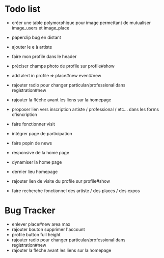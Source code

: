 # Todo list

- créer une table polymorphique pour image permettant de mutualiser image_users et image_place
- paperclip bug en distant
- ajouter le e à artiste
- faire mon profile dans le header
- préciser champs photo de profile sur profile#show

- add alert in profile => place#new event#new
- rajouter radio pour changer particular/professional dans registration#new
- rajouter la flèche avant les liens sur la homepage


- proposer lien vers inscription artiste / professional / etc... dans les forms d'isncription
- faire fonctionner visit
- intégrer page de participation
- faire popin de news
- responsive de la home page
- dynamiser la home page
- dernier lieu homepage
- rajouter lien de visite du profile sur profile#show
- faire recherche fonctionnel des artiste / des places / des expos



# Bug Tracker
- enlever place#new area max
- rajouter bouton supprimer l'account
- profile button full height
- rajouter radio pour changer particular/professional dans registration#new
- rajouter la flèche avant les liens sur la homepage
